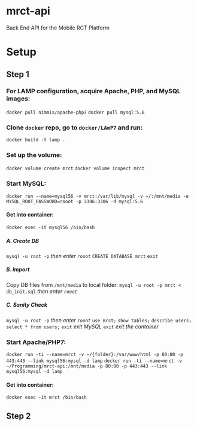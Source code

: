 # mrct-api
Back End API for the Mobile RCT Platform


# Setup

## Step 1

### For LAMP configuration, acquire Apache, PHP, and MySQL images:
`docker pull nimmis/apache-php7`
`docker pull mysql:5.6`

### Clone `docker` repo, go to `docker/LAmP7` and run:
`docker build -t lamp .`

### Set up the volume:
`docker volume create mrct`
`docker volume inspect mrct`

### Start MySQL:
`docker run --name=mysql56 -v mrct:/var/lib/mysql -v ~/:/mnt/media -e MYSQL_ROOT_PASSWORD=rooot -p 3306:3306 -d mysql:5.6`
#### Get into container:
`docker exec -it mysql56 /bin/bash`
##### A. Create DB
`mysql -u root -p` _then enter `rooot`_
`CREATE DATABASE mrct`
`exit`
##### B. Import
Copy DB files from `/mnt/media` to local folder:
`mysql -u root -p mrct < db_init.sql` _then enter `rooot`_
##### C. Sanity Check
`mysql -u root -p` _then enter `rooot`_
`use mrct;`
`show tables;`
`describe users;`
`select * from users;`
`exit` _exit MySQL_
`exit` _exit the container_

### Start Apache/PHP7:
`docker run -ti --name=mrct -v ~/{folder}:/var/www/html -p 80:80 -p 443:443 --link mysql56:mysql -d lamp`
`docker run -ti --name=mrct -v ~/Programming/mrct-api:/mnt/media -p 80:80 -p 443:443 --link mysql56:mysql -d lamp`
#### Get into container:
`docker exec -it mrct /bin/bash`




## Step 2
